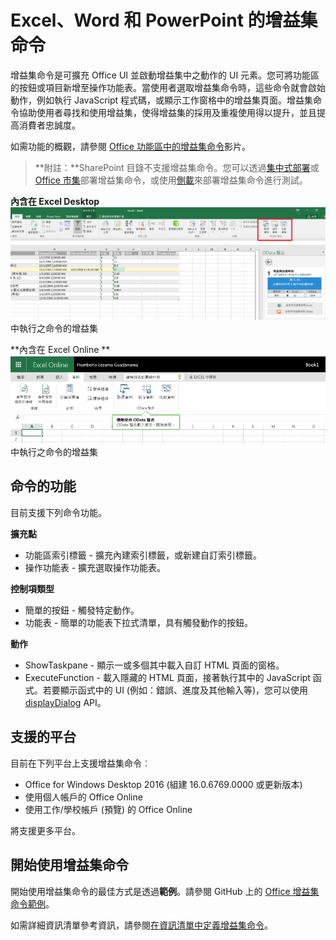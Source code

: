 # <a name="add-in-commands-for-excel-word-and-powerpoint"></a>Excel、Word 和 PowerPoint 的增益集命令

增益集命令是可擴充 Office UI 並啟動增益集中之動作的 UI 元素。您可將功能區的按鈕或項目新增至操作功能表。當使用者選取增益集命令時，這些命令就會啟始動作，例如執行 JavaScript 程式碼，或顯示工作窗格中的增益集頁面。增益集命令協助使用者尋找和使用增益集，使得增益集的採用及重複使用得以提升，並且提高消費者忠誠度。

如需功能的概觀，請參閱 [Office 功能區中的增益集命令](https://channel9.msdn.com/events/Build/2016/P551)影片。

>**附註：**SharePoint 目錄不支援增益集命令。您可以透過[集中式部署](https://support.office.com/en-ie/article/Deploy-Office-Add-ins-in-the-Office-365-new-Admin-Center-737e8c86-be63-44d7-bf02-492fa7cd9c3f?ui=en-US&rs=en-IE&ad=IE)或 [Office 市集](https://msdn.microsoft.com/en-us/library/jj220033.aspx)部署增益集命令，或使用[側載](https://dev.office.com/docs/add-ins/testing/create-a-network-shared-folder-catalog-for-task-pane-and-content-add-ins)來部署增益集命令進行測試。 

**內含在 Excel Desktop** 
![增益集命令](../../images/addincommands1.png)中執行之命令的增益集

**內含在 Excel Online ** 
![增益集命令](../../images/addincommands2.png)中執行之命令的增益集

## <a name="command-capabilities"></a>命令的功能
目前支援下列命令功能。

**擴充點**

- 功能區索引標籤 - 擴充內建索引標籤，或新建自訂索引標籤。
- 操作功能表 - 擴充選取操作功能表。 

**控制項類型**

- 簡單的按鈕 - 觸發特定動作。
- 功能表 - 簡單的功能表下拉式清單，具有觸發動作的按鈕。

**動作**

- ShowTaskpane - 顯示一或多個其中載入自訂 HTML 頁面的窗格。
- ExecuteFunction - 載入隱藏的 HTML 頁面，接著執行其中的 JavaScript 函式。若要顯示函式中的 UI (例如：錯誤、進度及其他輸入等)，您可以使用 [displayDialog](http://dev.office.com/reference/add-ins/shared/officeui) API。  

## <a name="supported-platforms"></a>支援的平台
目前在下列平台上支援增益集命令︰

- Office for Windows Desktop 2016 (組建 16.0.6769.0000 或更新版本)
- 使用個人帳戶的 Office Online
- 使用工作/學校帳戶 (預覽) 的 Office Online

將支援更多平台。

## <a name="get-started-with-add-in-commands"></a>開始使用增益集命令

開始使用增益集命令的最佳方式是透過**範例**。請參閱 GitHub 上的 [Office 增益集命令範例](https://github.com/OfficeDev/Office-Add-in-Commands-Samples/)。

如需詳細資訊清單參考資訊，請參閱[在資訊清單中定義增益集命令](http://dev.office.com/docs/add-ins/outlook/manifests/define-add-in-commands)。





